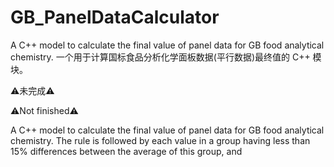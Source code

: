 # GB_PanelDataCalculator
 A C++ model to calculate the final value of panel data for GB food analytical chemistry. 一个用于计算国标食品分析化学面板数据(平行数据)最终值的 C++ 模块。

⚠未完成⚠

⚠Not finished⚠

A C++ model to calculate the final value of panel data for GB food analytical chemistry. The rule is followed by each value in a group having less than 15% differences between the average of this group, and
